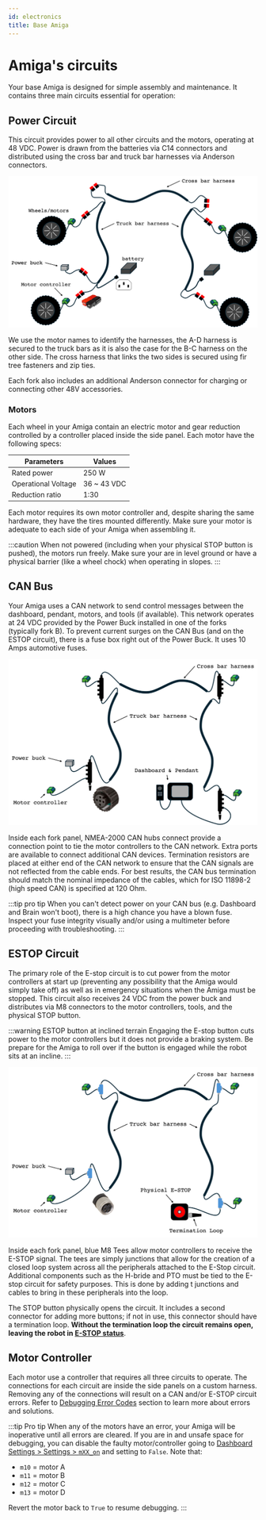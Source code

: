 ```yaml
---
id: electronics
title: Base Amiga
---
```


# Amiga's circuits

Your base Amiga is designed for simple assembly and maintenance. It contains three main
circuits essential for operation:

## Power Circuit

This circuit provides power to all other circuits and the motors, operating at 48 VDC. Power is
drawn from the batteries via C14 connectors and distributed using the cross bar and truck bar
harnesses via Anderson connectors.

![schematics of power circuit](./assets/circuit48.png)

We use the motor names to identify the harnesses, the A-D harness is secured
to the truck bars as it is also the case for the B-C harness on the other side. The cross harness
that links the two sides is secured using fir tree fasteners and zip ties.

Each fork also includes an additional Anderson connector for charging or connecting other 48V
accessories.

### Motors

Each wheel in your Amiga contain an electric motor and gear reduction controlled by a controller
placed inside the side panel. Each motor have the following specs:

|Parameters| Values|
|---|---|
|Rated power|250 W|
|Operational Voltage|36 ~ 43 VDC|
|Reduction ratio| 1:30|

Each motor requires its own motor controller and, despite sharing the same hardware, they have
the tires mounted differently. Make sure your motor is adequate to each side of your Amiga when
assembling it.

:::caution
When not powered (including when your physical STOP button is pushed), the motors run freely. Make
sure your are in level ground or have a physical barrier (like a wheel chock) when operating in
slopes.
:::

## CAN Bus

Your Amiga uses a CAN network to send control messages between the dashboard, pendant, motors, and
tools (if available). This network operates at 24 VDC provided by the Power Buck installed in one
of the forks (typically fork B). To prevent current surges on the CAN Bus (and on the ESTOP
circuit), there is a fuse box right out of the Power Buck. It uses 10 Amps automotive fuses.

![schematics of CAN Bus](./assets/can.png)

Inside each fork panel, NMEA-2000 CAN hubs connect provide a connection point to tie the motor
controllers to the CAN network. Extra ports are available to connect additional CAN devices.
Termination resistors are placed at either end of the CAN network to ensure that the CAN signals
are not reflected from the cable ends. For best results, the CAN bus termination should match the
nominal impedance of the cables, which for ISO 11898-2 (high speed CAN) is specified at 120 Ohm.

:::tip pro tip
When you can't detect power on your CAN bus (e.g. Dashboard and Brain won't boot), there is a high
chance you have a blown fuse. Inspect your fuse integrity visually and/or using a multimeter before
proceeding with troubleshooting.
:::

## ESTOP Circuit

The primary role of the E-stop circuit is to cut power from the motor controllers at start up
(preventing any possibility that the Amiga would simply take off) as well as in emergency
situations when the Amiga must be stopped. This circuit also receives 24 VDC from the power buck
and distributes via M8 connectors to the motor controllers, tools, and the physical STOP button.

:::warning ESTOP button at inclined terrain
Engaging the E-stop button cuts power to the motor controllers but it does not provide a braking
system. Be prepare for the Amiga to roll over if the button is engaged while the robot sits at an
incline.
:::

![schematics of E-STOP circuit](./assets/estop.png)

Inside each fork panel, blue M8 Tees allow motor controllers to receive the E-STOP signal. The tees
are simply junctions that allow for the creation of a closed loop system across all the peripherals
attached to the E-Stop circuit. Additional components such as the H-bride and PTO must be tied to
the E-stop circuit for safety purposes. This is done by adding t junctions and cables to bring in
these peripherals into the loop.

The STOP button physically opens the circuit. It includes a second
connector for adding more buttons; if not in use, this connector should have a termination loop.
**Without the termination loop the circuit remains open, leaving the robot in
[E-STOP status](../dashboard/control-states#state-descriptions)**.

## Motor Controller

Each motor use a controller that requires all three circuits to operate. The connections for each
circuit are inside the side panels on a custom harness. Removing any of the connections will result
on a CAN and/or E-STOP circuit errors. Refer to [Debugging Error Codes](../dashboard/debugging.md)
section to learn more about errors and solutions.

:::tip Pro tip
When any of the motors have an error, your Amiga will be inoperative until all errors are cleared.
If you are in and unsafe space for debugging, you can disable the faulty motor/controller going to
[Dashboard Settings > Settings > `mXX_on`](../dashboard/dashboard-user-guide#configuration-settings)
and setting to `False`. Note that:

- `m10` = motor A
- `m11` = motor B
- `m12` = motor C
- `m13` = motor D

Revert the motor back to `True` to resume debugging.
:::
